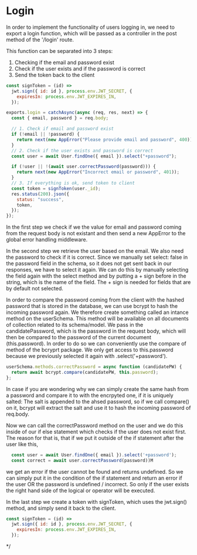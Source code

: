 # Login

In order to implement the functionality of users logging in, we need to export a login function, which will be passed as a controller in the post method of the '/login' route.

This function can be separated into 3 steps:

1. Checking if the email and password exist
2. Check if the user exists and if the password is correct
3. Send the token back to the client

```js
const signToken = (id) =>
  jwt.sign({ id: id }, process.env.JWT_SECRET, {
    expiresIn: process.env.JWT_EXPIRES_IN,
  });

exports.login = catchAsync(async (req, res, next) => {
  const { email, password } = req.body;

  // 1. Check if email and password exist
  if (!email || !password) {
    return next(new AppError("Please provide email and password", 400));
  }
  // 2. Check if the user exists and password is correct
  const user = await User.findOne({ email }).select("+password");

  if (!user || !(await user.correctPassword(password))) {
    return next(new AppError("Incorrect email or password", 401));
  }
  // 3. If everything is ok, send token to client
  const token = signToken(user._id);
  res.status(200).json({
    status: "success",
    token,
  });
});
```

In the first step we check if we the value for email and password coming from the request body is not existant and then send a new AppError to the global error handling middleware.

In the second step we retrieve the user based on the email. We also need the password to check if it is correct. Since we manually set select: false in the password field in the schema, so it does not get sent back in our responses, we have to select it again. We can do this by manually selecting the field again with the select method and by putting a + sign before in the string, which is the name of the field. The + sign is needed for fields that are by default not selected.

In order to compare the password coming from the client with the hashed password that is stored in the database, we can use bcrypt to hash the incoming password again. We therefore create something called an intance method on the userSchema. This method will be available on all documents of collection related to its schema/model. We pass in the candidatePassword, which is the password in the request body, which will then be compared to the password of the current document (this.password). In order to do so we can conveniently use the compare of method of the bcryprt package. We only get access to this.password because we previously selected it again with .select('+password').

```js
userSchema.methods.correctPassword = async function (candidatePW) {
  return await bcrypt.compare(candidatePW, this.password);
};
```

In case if you are wondering why we can simply create the same hash from a password and compare it to with the encrpyted one, if it is uniquely salted: The salt is appended to the ahsed password, so if we call compare() on it, bcrypt will extract the salt and use it to hash the incoming password of req.body.

Now we can call the correctPassword method on the user and we do this inside of our if else statement which checks if the user does not exist first. The reason for that is, that if we put it outside of the if statement after the user like this,

```js
  const user = await User.findOne({ email }).select('+password');
  const correct = await user.correctPassword(password))M
```

we get an error if the user cannot be found and returns undefined. So we can simply put it in the condition of the if statement and return an error if the user OR the password is undefined / incorrect. So only if the user exists the right hand side of the logical or operator will be executed.

In the last step we create a token with signToken, which uses the jwt.sign() method, and simply send it back to the client.

```js
const signToken = (id) =>
  jwt.sign({ id: id }, process.env.JWT_SECRET, {
    expiresIn: process.env.JWT_EXPIRES_IN,
  });
```

\*/
